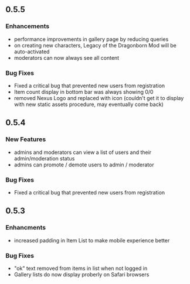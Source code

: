 ## 0.5.5

### Enhancements
  - performance improvements in gallery page by reducing queries
  - on creating new characters, Legacy of the Dragonborn Mod will be auto-activated
  - moderators can now always see all content

### Bug Fixes
  - Fixed a critical bug that prevented new users from registration
  - Item count display in bottom bar was always showing 0/0
  - removed Nexus Logo and replaced with icon (couldn't get it to display with new static assets procedure, may eventually come back)

## 0.5.4

### New Features
  - admins and moderators can view a list of users and their admin/moderation status
  - admins can promote / demote users to admin / moderator

### Bug Fixes
  - Fixed a critical bug that prevented new users from registration

## 0.5.3

### Enhancments
  - increased padding in Item List to make mobile experience better

### Bug Fixes
  - "ok" text removed from items in list when not logged in
  - Gallery lists do now display proberly on Safari browsers
